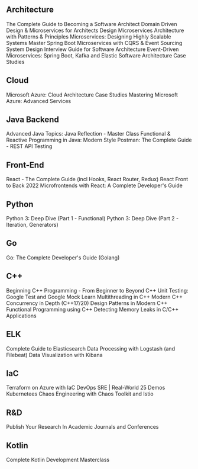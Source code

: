 ## Architecture ##
The Complete Guide to Becoming a Software Architect
Domain Driven Design & Microservices for Architects
Design Microservices Architecture with Patterns & Principles
Microservices: Designing Highly Scalable Systems
Master Spring Boot Microservices with CQRS & Event Sourcing
System Design Interview Guide for Software Architecture
Event-Driven Microservices: Spring Boot, Kafka and Elastic
Software Architecture Case Studies

## Cloud ##
Microsoft Azure: Cloud Architecture Case Studies
Mastering Microsoft Azure: Advanced Services

## Java Backend ##
Advanced Java Topics: Java Reflection - Master Class
Functional & Reactive Programming in Java: Modern Style
Postman: The Complete Guide - REST API Testing

## Front-End ##
React - The Complete Guide (incl Hooks, React Router, Redux)
React Front to Back 2022
Microfrontends with React: A Complete Developer's Guide

## Python ##
Python 3: Deep Dive (Part 1 - Functional)
Python 3: Deep Dive (Part 2 - Iteration, Generators)

## Go ##
Go: The Complete Developer's Guide (Golang)

## C++ ##
Beginning C++ Programming - From Beginner to Beyond
C++ Unit Testing: Google Test and Google Mock
Learn Multithreading in C++
Modern C++ Concurrency in Depth (C++17/20)
Design Patterns in Modern C++
Functional Programming using C++
Detecting Memory Leaks in C/C++ Applications

## ELK ##
Complete Guide to Elasticsearch
Data Processing with Logstash (and Filebeat)
Data Visualization with Kibana

## IaC ##
Terraform on Azure with IaC DevOps SRE | Real-World 25 Demos
Kubernetees Chaos Engineering with Chaos Toolkit and Istio

## R&D ##
Publish Your Research In Academic Journals and Conferences

## Kotlin ##
Complete Kotlin Development Masterclass
